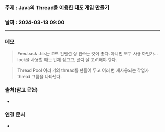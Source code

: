 ### 주제 : Java의 Thread를 이용한 대포 게임 만들기

### 날짜 : 2024-03-13 09:00
----
### 메모
> Feedback
> this는 코드 컨벤션 상 안쓰는 것이 좋다. 아니면 모두 사용 하던가...
> lock을 사용할 때는 언제 잠그고, 풀지 잘 고려해야 한다.

> Thread Pool
> 여러 개의 thread를 만들어 두고 여러 번 재사용되는 작업자 thread 그룹을 나타낸다.
> 

### 출처(참고 문헌)
-

### 연결 문서
-
